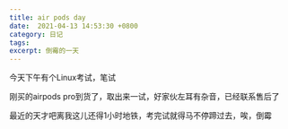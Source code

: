 ```yaml
---
title: air pods day
date:  2021-04-13 14:53:30 +0800
category: 日记
tags: 
excerpt: 倒霉的一天
---
```

今天下午有个Linux考试，笔试

刚买的airpods pro到货了，取出来一试，好家伙左耳有杂音，已经联系售后了  

最近的天才吧离我这儿还得1小时地铁，考完试就得马不停蹄过去，唉，倒霉